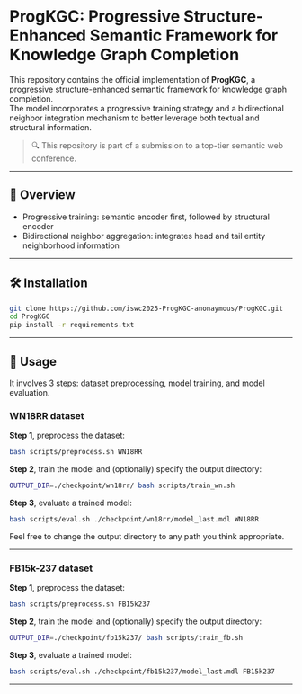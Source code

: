 # ProgKGC: Progressive Structure-Enhanced Semantic Framework for Knowledge Graph Completion

This repository contains the official implementation of **ProgKGC**, a progressive structure-enhanced semantic framework for knowledge graph completion.  
The model incorporates a progressive training strategy and a bidirectional neighbor integration mechanism to better leverage both textual and structural information.

> 🔍 This repository is part of a submission to a top-tier semantic web conference.

---

## 📂 Overview

- Progressive training: semantic encoder first, followed by structural encoder  
- Bidirectional neighbor aggregation: integrates head and tail entity neighborhood information  
---

## 🛠 Installation

```bash
git clone https://github.com/iswc2025-ProgKGC-anonaymous/ProgKGC.git
cd ProgKGC
pip install -r requirements.txt
```

---

## 🚀 Usage
It involves 3 steps: dataset preprocessing, model training, and model evaluation.
### WN18RR dataset

**Step 1**, preprocess the dataset:

```bash
bash scripts/preprocess.sh WN18RR
```

**Step 2**, train the model and (optionally) specify the output directory:

```bash
OUTPUT_DIR=./checkpoint/wn18rr/ bash scripts/train_wn.sh
```

**Step 3**, evaluate a trained model:

```bash
bash scripts/eval.sh ./checkpoint/wn18rr/model_last.mdl WN18RR
```

Feel free to change the output directory to any path you think appropriate.

---

### FB15k-237 dataset

**Step 1**, preprocess the dataset:

```bash
bash scripts/preprocess.sh FB15k237
```

**Step 2**, train the model and (optionally) specify the output directory:

```bash
OUTPUT_DIR=./checkpoint/fb15k237/ bash scripts/train_fb.sh
```

**Step 3**, evaluate a trained model:

```bash
bash scripts/eval.sh ./checkpoint/fb15k237/model_last.mdl FB15k237
```

---
